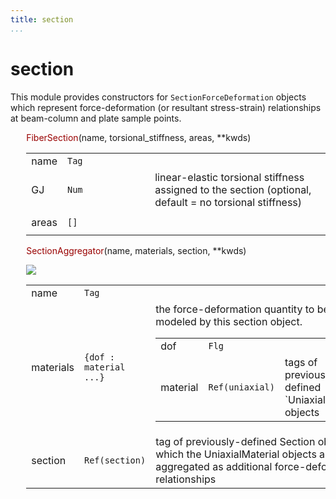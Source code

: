 ```yaml
---
title: section
...
```


<style>
h1 {
    font-family: var(--md-code-font-family);
    color: var(--md-code-fg-color) !important;
    font-feature-settings: "kern";
}
</style>

# section



This module provides constructors for `SectionForceDeformation` objects
which represent force-deformation (or resultant stress-strain) 
relationships at beam-column and plate sample points.


<div style="width: 95%; padding-left: 5%">

<!-- <blockquote> -->
<span style="font-feature-settings: kern; color: var(--md-code-fg-color) !important; font-family: var(--md-code-font-family);">
    <span style="color:#900">FiberSection</span>(name, torsional_stiffness, areas, **kwds)
</span>



<table>
<colgroup>
  <col style="width: 10%" ><col style="width: 30%" ><col style="width: 60%" >
</colgroup>
<tbody>

<tr><td>name</td><td><code>Tag</code></td><td></tr>
<tr><td>GJ</td><td><code>Num</code></td><td>linear-elastic torsional stiffness assigned to the section (optional, default = no torsional stiffness)</tr>
<tr><td>areas</td><td><code>[]</code></td><td><table>
</table>
</tr>

</tbody>
</table>
<!-- </blockquote> -->


<!-- <blockquote> -->
<span style="font-feature-settings: kern; color: var(--md-code-fg-color) !important; font-family: var(--md-code-font-family);">
    <span style="color:#900">SectionAggregator</span>(name, materials, section, **kwds)
</span>


![](figures/SectionAggregator.gif)

<table>
<colgroup>
  <col style="width: 10%" ><col style="width: 30%" ><col style="width: 60%" >
</colgroup>
<tbody>

<tr><td>name</td><td><code>Tag</code></td><td></tr>
<tr><td>materials</td><td><code>{dof : material ...}</code></td><td>the force-deformation quantity to be modeled by this section object.<table>
<tr><td>dof</td><td><code>Flg</code></td><td></tr>
<tr><td>material</td><td><code>Ref(uniaxial)</code></td><td>tags of previously-defined `UniaxialMaterial` objects</tr>
</table>
</tr>
<tr><td>section</td><td><code>Ref(section)</code></td><td>tag of previously-defined Section object to which the UniaxialMaterial objects are aggregated as additional force-deformation relationships</tr>

</tbody>
</table>

<!-- </blockquote> -->

</div>

